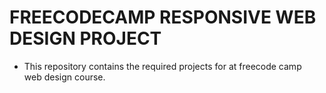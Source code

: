 # FREECODECAMP RESPONSIVE WEB DESIGN PROJECT
- This repository contains the required projects for at freecode camp <br>
web design course.

